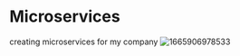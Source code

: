 # Microservices
creating microservices for my company
![1665906978533](https://user-images.githubusercontent.com/84230659/196973174-db2395f4-f8c1-49c8-a575-90c6a1651e41.jpg)
